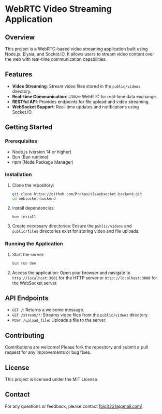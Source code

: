 # WebRTC Video Streaming Application

## Overview

This project is a WebRTC-based video streaming application built using Node.js, Elysia, and Socket.IO. It allows users to stream video content over the web with real-time communication capabilities.

## Features

- **Video Streaming**: Stream video files stored in the `public/videos` directory.
- **Real-time Communication**: Utilize WebRTC for real-time data exchange.
- **RESTful API**: Provides endpoints for file upload and video streaming.
- **WebSocket Support**: Real-time updates and notifications using Socket.IO.

## Getting Started

### Prerequisites

- Node.js (version 14 or higher)
- Bun (Bun runtime)
- npm (Node Package Manager)

### Installation

1. Clone the repository:
   ```bash
   git clone https://github.com/PrakasitJ/websocket-backend.git
   cd websocket-backend
   ```

2. Install dependencies:
   ```bash
   bun install
   ```

3. Create necessary directories:
   Ensure the `public/videos` and `public/files` directories exist for storing video and file uploads.

### Running the Application

1. Start the server:
   ```bash
   bun run dev
   ```

2. Access the application:
   Open your browser and navigate to `http://localhost:3001` for the HTTP server or `http://localhost:3000` for the WebSocket server.

## API Endpoints

- `GET /`: Returns a welcome message.
- `GET /stream/*`: Streams video files from the `public/videos` directory.
- `POST /upload_file`: Uploads a file to the server.

## Contributing

Contributions are welcome! Please fork the repository and submit a pull request for any improvements or bug fixes.

## License

This project is licensed under the MIT License.

## Contact

For any questions or feedback, please contact [big0231@gmail.com].